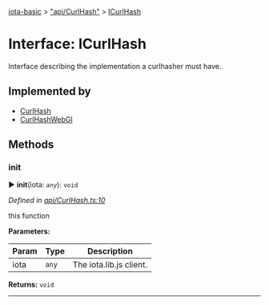 [iota-basic](../README.md) > ["api/CurlHash"](../modules/_api_curlhash_.md) > [ICurlHash](../interfaces/_api_curlhash_.icurlhash.md)



# Interface: ICurlHash


Interface describing the implementation a curlhasher must have.

## Implemented by

* [CurlHash](../classes/_impl_curlhash_.curlhash.md)
* [CurlHashWebGl](../classes/_impl_curlhashwebgl_.curlhashwebgl.md)


## Methods
<a id="init"></a>

###  init

► **init**(iota: *`any`*): `void`



*Defined in [api/CurlHash.ts:10](https://github.com/thedewpoint/iota-basic/blob/e0d2d53/src/api/CurlHash.ts#L10)*



this function


**Parameters:**

| Param | Type | Description |
| ------ | ------ | ------ |
| iota | `any`   |  The iota.lib.js client. |





**Returns:** `void`





___



